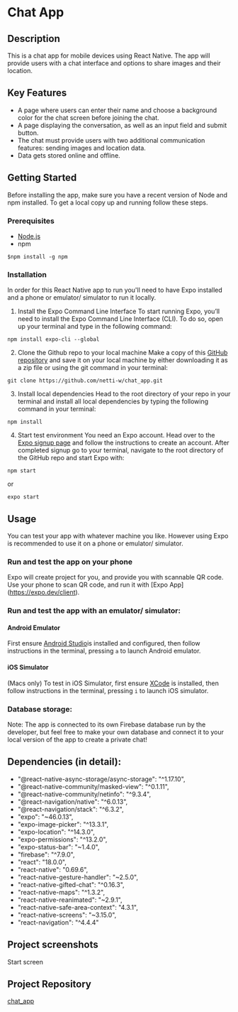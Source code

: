 # Chat App

## Description
This is a chat app for mobile devices using React Native. The app will
provide users with a chat interface and options to share images and their
location.

## Key Features
- A page where users can enter their name and choose a background color for the chat screen before joining the chat.
- A page displaying the conversation, as well as an input field and submit button.
- The chat must provide users with two additional communication features: sending images and location data.
- Data gets stored online and offline.


## Getting Started
Before installing the app, make sure you have a recent version of Node and npm installed. To get a local copy up and running follow these steps. 

### Prerequisites
- [Node.js](https://nodejs.org/en/download/)
- npm
```
$npm install -g npm
```

### Installation
In order for this React Native app to run you'll need to have Expo installed and a phone or emulator/ simulator to run it locally.
 
1. Install the Expo Command Line Interface
To start running Expo, you’ll need to install the Expo Command Line Interface (CLI). To do so, open up your terminal and type in the following command:
```
npm install expo-cli --global
```
2. Clone the Github repo to your local machine
Make a copy of this [GitHub repository](https://github.com/netti-w/chat_app.git) and save it on your local machine by either downloading it as a zip file or using the git command in your terminal:
```
git clone https://github.com/netti-w/chat_app.git
```
3. Install local dependencies
Head to the root directory of your repo in your terminal and install all local dependencies by typing the following command in your terminal:
```
npm install
```
4. Start test environment
You need an Expo account. Head over to the [Expo signup page](https://expo.dev/signup) and follow the instructions to create an account. After completed signup go to your terminal, navigate to the root directory of the GitHub repo and start Expo with:
```
npm start
```
or
```
expo start
```

## Usage
You can test your app with whatever machine you like. However using Expo is recommended to use it on a phone or emulator/ simulator. 

### Run and test the app on your phone
Expo will create project for you, and provide you with scannable QR code. Use your phone to scan QR code, and run it with [Expo App] (https://expo.dev/client).

### Run and test the app with an emulator/ simulator:
#### Android Emulator 
First ensure [Android Studio](https://developer.android.com/studio)is installed and configured, then follow instructions in the terminal, pressing ```a``` to launch Android emulator.

#### iOS Simulator
(Macs only) To test in iOS Simulator, first ensure [XCode](https://apps.apple.com/us/app/xcode/id497799835?mt=12https://apps.apple.com/us/app/xcode/id497799835?mt=12) is installed, then follow instructions in the terminal, pressing ```i``` to launch iOS simulator.

### Database storage:
Note: The app is connected to its own Firebase database run by the developer, but feel free to make your own database and connect it to your local version of the app to create a private chat!

## Dependencies (in detail):
- "@react-native-async-storage/async-storage": "^1.17.10",
- "@react-native-community/masked-view": "^0.1.11",
- "@react-native-community/netinfo": "^9.3.4",
- "@react-navigation/native": "^6.0.13",
- "@react-navigation/stack": "^6.3.2",
- "expo": "~46.0.13",
- "expo-image-picker": "^13.3.1",
- "expo-location": "^14.3.0",
- "expo-permissions": "^13.2.0",
- "expo-status-bar": "~1.4.0",
- "firebase": "^7.9.0",
- "react": "18.0.0",
- "react-native": "0.69.6",
- "react-native-gesture-handler": "~2.5.0",
- "react-native-gifted-chat": "^0.16.3",
- "react-native-maps": "^1.3.2",
- "react-native-reanimated": "~2.9.1",
- "react-native-safe-area-context": "4.3.1",
- "react-native-screens": "~3.15.0",
- "react-navigation": "^4.4.4"

## Project screenshots
Start screen
[](assets/start_screen.jpg)


## Project Repository
[chat_app](https://github.com/netti-w/chat_app)

